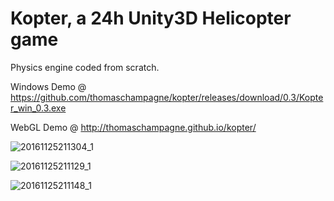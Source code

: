 # Kopter, a 24h Unity3D Helicopter game

Physics engine coded from scratch.

Windows Demo @ https://github.com/thomaschampagne/kopter/releases/download/0.3/Kopter_win_0.3.exe

WebGL Demo @ http://thomaschampagne.github.io/kopter/

![20161125211304_1](https://cloud.githubusercontent.com/assets/151973/20634844/6dfabc1c-b355-11e6-82f8-4d745077bd46.jpg)

![20161125211129_1](https://cloud.githubusercontent.com/assets/151973/20634848/730f1e1e-b355-11e6-9124-9872709f97cb.jpg)

![20161125211148_1](https://cloud.githubusercontent.com/assets/151973/20634850/75a645ee-b355-11e6-8015-bc39382cc149.jpg)

